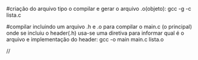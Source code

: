 #criação do arquivo tipo o
compilar e gerar o arquivo .o(objeto):
        gcc -g -c lista.c 

#compilar incluindo um arquivo .h e .o
para compilar o main.c (o principal) onde se incluiu o header(.h)
usa-se uma diretiva para informar qual é o arquivo e implementação do header:
        gcc -o main main.c lista.o




//


